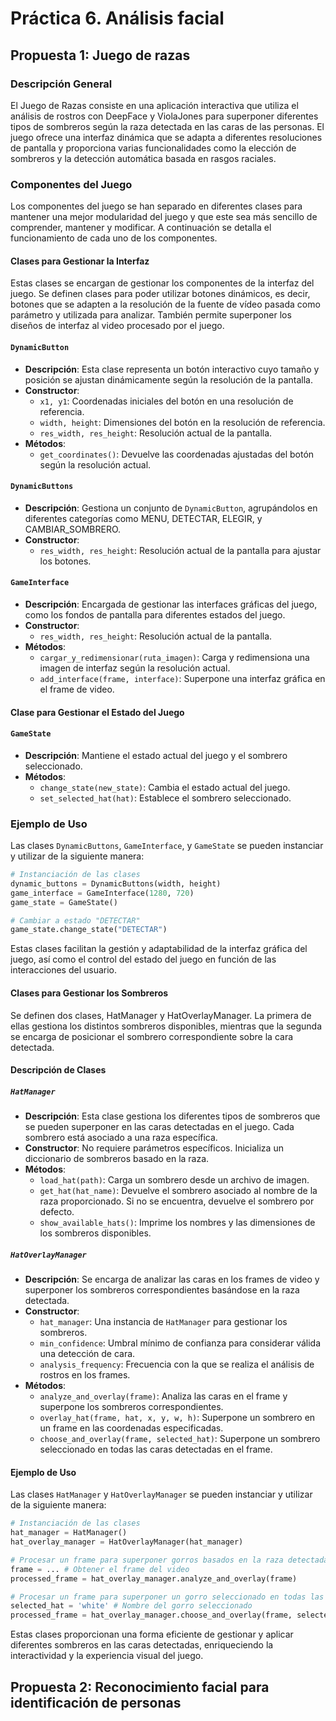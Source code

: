 # Práctica 6. Análisis facial

## Propuesta 1: Juego de razas

### Descripción General

El Juego de Razas consiste en una aplicación interactiva que utiliza el análisis de rostros con DeepFace y ViolaJones para superponer diferentes tipos de sombreros según la raza detectada en las caras de las personas. El juego ofrece una interfaz dinámica que se adapta a diferentes resoluciones de pantalla y proporciona varias funcionalidades como la elección de sombreros y la detección automática basada en rasgos raciales.

### Componentes del Juego

Los componentes del juego se han separado en diferentes clases para mantener una mejor modularidad del juego y que este sea más sencillo de comprender, mantener y modificar. A continuación se detalla el funcionamiento de cada uno de los componentes.

#### Clases para Gestionar la Interfaz

Estas clases se encargan de gestionar los componentes de la interfaz del juego. Se definen clases para poder utilizar botones dinámicos, es decir, botones que se adapten a la resolución de la fuente de vídeo pasada como parámetro y utilizada para analizar. También permite superponer los diseños de interfaz al video procesado por el juego.

#### `DynamicButton`

- **Descripción**: Esta clase representa un botón interactivo cuyo tamaño y posición se ajustan dinámicamente según la resolución de la pantalla.
- **Constructor**:
  - `x1, y1`: Coordenadas iniciales del botón en una resolución de referencia.
  - `width, height`: Dimensiones del botón en la resolución de referencia.
  - `res_width, res_height`: Resolución actual de la pantalla.
- **Métodos**:
  - `get_coordinates()`: Devuelve las coordenadas ajustadas del botón según la resolución actual.

#### `DynamicButtons`

- **Descripción**: Gestiona un conjunto de `DynamicButton`, agrupándolos en diferentes categorías como MENU, DETECTAR, ELEGIR, y CAMBIAR_SOMBRERO.
- **Constructor**:
  - `res_width, res_height`: Resolución actual de la pantalla para ajustar los botones.

#### `GameInterface`

- **Descripción**: Encargada de gestionar las interfaces gráficas del juego, como los fondos de pantalla para diferentes estados del juego.
- **Constructor**:
  - `res_width, res_height`: Resolución actual de la pantalla.
- **Métodos**:
  - `cargar_y_redimensionar(ruta_imagen)`: Carga y redimensiona una imagen de interfaz según la resolución actual.
  - `add_interface(frame, interface)`: Superpone una interfaz gráfica en el frame de video.

#### Clase para Gestionar el Estado del Juego

#### `GameState`

- **Descripción**: Mantiene el estado actual del juego y el sombrero seleccionado.
- **Métodos**:
  - `change_state(new_state)`: Cambia el estado actual del juego.
  - `set_selected_hat(hat)`: Establece el sombrero seleccionado.

### Ejemplo de Uso

Las clases `DynamicButtons`, `GameInterface`, y `GameState` se pueden instanciar y utilizar de la siguiente manera:

```python
# Instanciación de las clases
dynamic_buttons = DynamicButtons(width, height)  
game_interface = GameInterface(1280, 720)
game_state = GameState()

# Cambiar a estado "DETECTAR"
game_state.change_state("DETECTAR")
```

Estas clases facilitan la gestión y adaptabilidad de la interfaz gráfica del juego, así como el control del estado del juego en función de las interacciones del usuario.

#### Clases para Gestionar los Sombreros

Se definen dos clases, HatManager y HatOverlayManager. La primera de ellas gestiona los distintos sombreros disponibles, mientras que la segunda se encarga de posicionar el sombrero correspondiente sobre la cara detectada.

#### Descripción de Clases

##### `HatManager`

- **Descripción**: Esta clase gestiona los diferentes tipos de sombreros que se pueden superponer en las caras detectadas en el juego. Cada sombrero está asociado a una raza específica.
- **Constructor**: No requiere parámetros específicos. Inicializa un diccionario de sombreros basado en la raza.
- **Métodos**:
  - `load_hat(path)`: Carga un sombrero desde un archivo de imagen.
  - `get_hat(hat_name)`: Devuelve el sombrero asociado al nombre de la raza proporcionado. Si no se encuentra, devuelve el sombrero por defecto.
  - `show_available_hats()`: Imprime los nombres y las dimensiones de los sombreros disponibles.

##### `HatOverlayManager`

- **Descripción**: Se encarga de analizar las caras en los frames de video y superponer los sombreros correspondientes basándose en la raza detectada.
- **Constructor**:
  - `hat_manager`: Una instancia de `HatManager` para gestionar los sombreros.
  - `min_confidence`: Umbral mínimo de confianza para considerar válida una detección de cara.
  - `analysis_frequency`: Frecuencia con la que se realiza el análisis de rostros en los frames.
- **Métodos**:
  - `analyze_and_overlay(frame)`: Analiza las caras en el frame y superpone los sombreros correspondientes.
  - `overlay_hat(frame, hat, x, y, w, h)`: Superpone un sombrero en un frame en las coordenadas especificadas.
  - `choose_and_overlay(frame, selected_hat)`: Superpone un sombrero seleccionado en todas las caras detectadas en el frame.

#### Ejemplo de Uso

Las clases `HatManager` y `HatOverlayManager` se pueden instanciar y utilizar de la siguiente manera:

```python
# Instanciación de las clases
hat_manager = HatManager()
hat_overlay_manager = HatOverlayManager(hat_manager)

# Procesar un frame para superponer gorros basados en la raza detectada
frame = ... # Obtener el frame del video
processed_frame = hat_overlay_manager.analyze_and_overlay(frame)

# Procesar un frame para superponer un gorro seleccionado en todas las caras
selected_hat = 'white' # Nombre del gorro seleccionado
processed_frame = hat_overlay_manager.choose_and_overlay(frame, selected_hat)
```

Estas clases proporcionan una forma eficiente de gestionar y aplicar diferentes sombreros en las caras detectadas, enriqueciendo la interactividad y la experiencia visual del juego.

## Propuesta 2: Reconocimiento facial para identificación de personas


